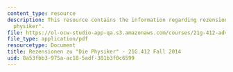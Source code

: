 ```yaml
---
content_type: resource
description: This resource contains the information regarding rezensionen zu "die
  physiker".
file: https://ol-ocw-studio-app-qa.s3.amazonaws.com/courses/21g-412-advanced-german-literature-culture-madness-murder-mysteries-fall-2014/8a53fbb3975aac185adf381b3f0c6599_MIT21G_412F14_Wo10-11_int.pdf
file_type: application/pdf
resourcetype: Document
title: Rezensionen zu "Die Physiker" - 21G.412 Fall 2014
uid: 8a53fbb3-975a-ac18-5adf-381b3f0c6599
---
```

